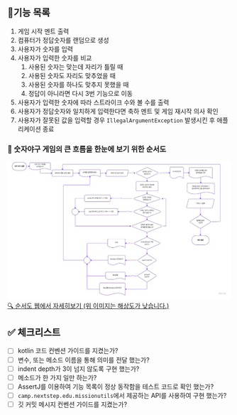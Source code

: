 ## 🎯기능 목록

1. 게임 시작 멘트 출력
2. 컴퓨터가 정답숫자를 랜덤으로 생성
3. 사용자가 숫자를 입력
4. 사용자가 입력한 숫자를 비교
   1. 사용된 숫자는 맞는데 자리가 틀릴 때
   2. 사용된 숫자도 자리도 맞추었을 때
   3. 사용된 숫자를 하나도 맞추지 못했을 때
   4. 정답이 아니라면 다시 3번 기능으로 이동
5. 사용자가 입력한 숫자에 따라 스트라이크 수와 볼 수를 출력
6. 사용자가 정답숫자와 일치하게 입력한다면 축하 멘트 및 게임 재시작 의사 확인
7. 사용자가 잘못된 값을 입력할 경우 `IllegalArgumentException` 발생시킨 후 애플리케이션 종료


### 💭 숫자야구 게임의 큰 흐름을 한눈에 보기 위한 순서도
![순서도](images/number_baseball_flowchart.jpg)
[🔍 순서도 웹에서 자세히보기 (위 이미지는 해상도가 낮습니다.)](https://miro.com/app/board/uXjVPHeookc=/?share_link_id=838782016592)

## ✅ 체크리스트

- [ ] kotlin 코드 컨벤션 가이드를 지켰는가?
- [ ] 변수, 또는 메소드 이름을 통해 의미를 전달 했는가?
- [ ] indent depth가 3이 넘지 않도록 구현 했는가?
- [ ] 메소드가 한 가지 일만 하는가?
- [ ] AssertJ를 이용하여 기능 목록이 정상 동작함을 테스트 코드로 확인 했는가?
- [ ] `camp.nextstep.edu.missionutils`에서 제공하는 API를 사용하여 구현 했는가?
- [ ] 깃 커밋 메시지 컨벤션 가이드를 지켰는가?